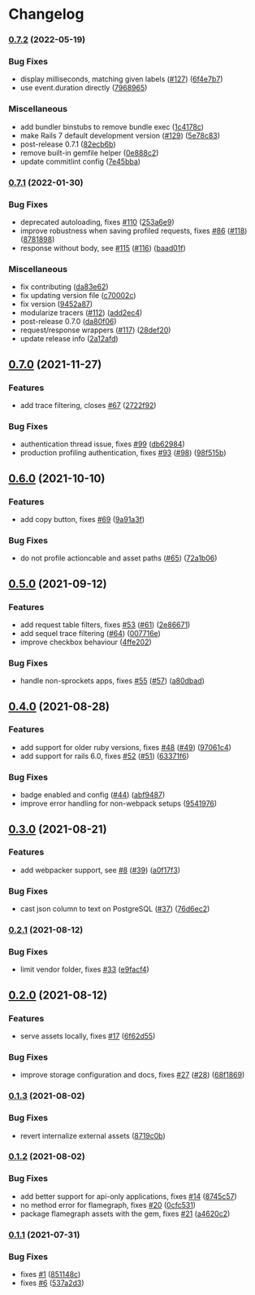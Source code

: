 # Changelog

### [0.7.2](https://github.com/hschne/rails-mini-profiler/compare/v0.7.1...v0.7.2) (2022-05-19)


### Bug Fixes

* display milliseconds, matching given labels ([#127](https://github.com/hschne/rails-mini-profiler/issues/127)) ([6f4e7b7](https://github.com/hschne/rails-mini-profiler/commit/6f4e7b762e30a11b027cd3fcdbb799ae9707b4ec))
* use event.duration directly ([7968965](https://github.com/hschne/rails-mini-profiler/commit/7968965d3c234746d0de2c2b407fecfb524aa05d))


### Miscellaneous

* add bundler binstubs to remove bundle exec ([1c4178c](https://github.com/hschne/rails-mini-profiler/commit/1c4178c76e94fa764e0f4d2bad81348a719f5d68))
* make Rails 7 default development version ([#129](https://github.com/hschne/rails-mini-profiler/issues/129)) ([5e78c83](https://github.com/hschne/rails-mini-profiler/commit/5e78c83cf6941d9f2ed9ccf7951a8ccea2c62510))
* post-release 0.7.1 ([82ecb6b](https://github.com/hschne/rails-mini-profiler/commit/82ecb6b429f9b944dbc48596dc19578998149d9b))
* remove built-in gemfile helper ([0e888c2](https://github.com/hschne/rails-mini-profiler/commit/0e888c25ce8d2a5c048a85ddda35f49d3e1045bc))
* update commitlint config ([7e45bba](https://github.com/hschne/rails-mini-profiler/commit/7e45bba5b60a579822445025000ae9625c41e053))

### [0.7.1](https://github.com/hschne/rails-mini-profiler/compare/v0.7.0...v0.7.1) (2022-01-30)


### Bug Fixes

* deprecated autoloading, fixes [#110](https://github.com/hschne/rails-mini-profiler/issues/110) ([253a6e9](https://github.com/hschne/rails-mini-profiler/commit/253a6e9384047b06910f5b439c4b1a7354bfcfaa))
* improve robustness when saving profiled requests, fixes [#86](https://github.com/hschne/rails-mini-profiler/issues/86) ([#118](https://github.com/hschne/rails-mini-profiler/issues/118)) ([8781898](https://github.com/hschne/rails-mini-profiler/commit/87818981d6af08c56729695def04d7232c00bfcd))
* response without body, see [#115](https://github.com/hschne/rails-mini-profiler/issues/115) ([#116](https://github.com/hschne/rails-mini-profiler/issues/116)) ([baad01f](https://github.com/hschne/rails-mini-profiler/commit/baad01f4009a91353577c09c48a2a64b8e2b3227))


### Miscellaneous

* fix contributing ([da83e62](https://github.com/hschne/rails-mini-profiler/commit/da83e62d7e44fab998b13f2682a070081731c7c3))
* fix updating version file ([c70002c](https://github.com/hschne/rails-mini-profiler/commit/c70002cb8bfe63259430053fcb0463a97be19223))
* fix version ([9452a87](https://github.com/hschne/rails-mini-profiler/commit/9452a87b0143c2ce7d0e0c1320f1d17e847c3547))
* modularize tracers ([#112](https://github.com/hschne/rails-mini-profiler/issues/112)) ([add2ec4](https://github.com/hschne/rails-mini-profiler/commit/add2ec4647609f442bc4c78b68524bfacf617738))
* post-release 0.7.0 ([da80f06](https://github.com/hschne/rails-mini-profiler/commit/da80f06509303e12a9ea74e5befadd1274893302))
* request/response wrappers ([#117](https://github.com/hschne/rails-mini-profiler/issues/117)) ([28def20](https://github.com/hschne/rails-mini-profiler/commit/28def20213bbb534493b69ee4c8baeeb907354ff))
* update release info ([2a12afd](https://github.com/hschne/rails-mini-profiler/commit/2a12afd3d65183c9f90037279ae59464e3ef201c))

## [0.7.0](https://www.github.com/hschne/rails-mini-profiler/compare/v0.6.0...v0.7.0) (2021-11-27)


### Features

* add trace filtering, closes [#67](https://www.github.com/hschne/rails-mini-profiler/issues/67) ([2722f92](https://www.github.com/hschne/rails-mini-profiler/commit/2722f92b8c7dad14b89a64716b28dc6a960b0992))


### Bug Fixes

* authentication thread issue, fixes [#99](https://www.github.com/hschne/rails-mini-profiler/issues/99) ([db62984](https://www.github.com/hschne/rails-mini-profiler/commit/db62984cf306b94db4c97808f303b0d3959b4afd))
* production profiling authentication, fixes [#93](https://www.github.com/hschne/rails-mini-profiler/issues/93) ([#98](https://www.github.com/hschne/rails-mini-profiler/issues/98)) ([98f515b](https://www.github.com/hschne/rails-mini-profiler/commit/98f515b8519b88cb2383b22e5cd5762ccf831cdb))

## [0.6.0](https://www.github.com/hschne/rails-mini-profiler/compare/v0.5.0...v0.6.0) (2021-10-10)


### Features

* add copy button, fixes [#69](https://www.github.com/hschne/rails-mini-profiler/issues/69) ([9a91a3f](https://www.github.com/hschne/rails-mini-profiler/commit/9a91a3f70b35bc7bc96cb3a56116aa35c0d9d8a3))


### Bug Fixes

* do not profile actioncable and asset paths ([#65](https://www.github.com/hschne/rails-mini-profiler/issues/65)) ([72a1b06](https://www.github.com/hschne/rails-mini-profiler/commit/72a1b069b4fddedc81b40ce6b9528ea7b1852279))

## [0.5.0](https://www.github.com/hschne/rails-mini-profiler/compare/v0.4.0...v0.5.0) (2021-09-12)


### Features

* add request table filters, fixes [#53](https://www.github.com/hschne/rails-mini-profiler/issues/53) ([#61](https://www.github.com/hschne/rails-mini-profiler/issues/61)) ([2e86671](https://www.github.com/hschne/rails-mini-profiler/commit/2e86671c58bf3a451c5a813495693aec782725c8))
* add sequel trace filtering ([#64](https://www.github.com/hschne/rails-mini-profiler/issues/64)) ([007716e](https://www.github.com/hschne/rails-mini-profiler/commit/007716e8279d39511b8652f05f3cbedc723d09bb))
* improve checkbox behaviour ([4ffe202](https://www.github.com/hschne/rails-mini-profiler/commit/4ffe202149f48c73b20742094c84d310157baccf))


### Bug Fixes

* handle non-sprockets apps, fixes [#55](https://www.github.com/hschne/rails-mini-profiler/issues/55) ([#57](https://www.github.com/hschne/rails-mini-profiler/issues/57)) ([a80dbad](https://www.github.com/hschne/rails-mini-profiler/commit/a80dbad6505a5ad1ae8c737f80f586a3e5a7b10e))

## [0.4.0](https://www.github.com/hschne/rails-mini-profiler/compare/v0.3.0...v0.4.0) (2021-08-28)


### Features

* add support for older ruby versions, fixes [#48](https://www.github.com/hschne/rails-mini-profiler/issues/48) ([#49](https://www.github.com/hschne/rails-mini-profiler/issues/49)) ([97061c4](https://www.github.com/hschne/rails-mini-profiler/commit/97061c478da59f02975d88e2883e4a0e3bad4ef5))
* add support for rails 6.0, fixes [#52](https://www.github.com/hschne/rails-mini-profiler/issues/52) ([#51](https://www.github.com/hschne/rails-mini-profiler/issues/51)) ([63371f6](https://www.github.com/hschne/rails-mini-profiler/commit/63371f6558cb6009ff73a56a7f0e0fa3bccc46cd))


### Bug Fixes

* badge enabled and config ([#44](https://www.github.com/hschne/rails-mini-profiler/issues/44)) ([abf9487](https://www.github.com/hschne/rails-mini-profiler/commit/abf948711dcb1d82cbc02f342c2997d4b3c2e6d4))
* improve error handling for non-webpack setups ([9541976](https://www.github.com/hschne/rails-mini-profiler/commit/954197601531bd9bd3704db2c6a463e69e5b5819))

## [0.3.0](https://www.github.com/hschne/rails-mini-profiler/compare/v0.2.1...v0.3.0) (2021-08-21)


### Features

* add webpacker support, see [#8](https://www.github.com/hschne/rails-mini-profiler/issues/8) ([#39](https://www.github.com/hschne/rails-mini-profiler/issues/39)) ([a0f17f3](https://www.github.com/hschne/rails-mini-profiler/commit/a0f17f3088307474d7428fc8487c51fb2f0746cf))


### Bug Fixes

* cast json column to text on PostgreSQL ([#37](https://www.github.com/hschne/rails-mini-profiler/issues/37)) ([76d6ec2](https://www.github.com/hschne/rails-mini-profiler/commit/76d6ec209fb1f6a04e3e46e3c7d1f3c6ed369fdf))

### [0.2.1](https://www.github.com/hschne/rails-mini-profiler/compare/v0.2.0...v0.2.1) (2021-08-12)


### Bug Fixes

* limit vendor folder, fixes [#33](https://www.github.com/hschne/rails-mini-profiler/issues/33) ([e9facf4](https://www.github.com/hschne/rails-mini-profiler/commit/e9facf4c583a4742b162b9da177d443ef11adf08))

## [0.2.0](https://www.github.com/hschne/rails-mini-profiler/compare/v0.1.3...v0.2.0) (2021-08-12)


### Features

* serve assets locally, fixes [#17](https://www.github.com/hschne/rails-mini-profiler/issues/17) ([6f62d55](https://www.github.com/hschne/rails-mini-profiler/commit/6f62d5584f934e7e61fd0735c4ab00718f1be6c3))


### Bug Fixes

* improve storage configuration and docs, fixes [#27](https://www.github.com/hschne/rails-mini-profiler/issues/27) ([#28](https://www.github.com/hschne/rails-mini-profiler/issues/28)) ([68f1869](https://www.github.com/hschne/rails-mini-profiler/commit/68f18690b4f805f6826a5cacea60cd411089bc3e))

### [0.1.3](https://www.github.com/hschne/rails-mini-profiler/compare/v0.1.2...v0.1.3) (2021-08-02)


### Bug Fixes

* revert internalize external assets ([8719c0b](https://www.github.com/hschne/rails-mini-profiler/commit/8719c0b8bcb0babd42d322969fbbd5bbcdd9abeb))

### [0.1.2](https://www.github.com/hschne/rails-mini-profiler/compare/v0.1.1...v0.1.2) (2021-08-02)


### Bug Fixes

* add better support for api-only applications, fixes [#14](https://www.github.com/hschne/rails-mini-profiler/issues/14) ([8745c57](https://www.github.com/hschne/rails-mini-profiler/commit/8745c57f37218b24e097c1b1b323b7aeb52d03af))
* no method error for flamegraph, fixes [#20](https://www.github.com/hschne/rails-mini-profiler/issues/20) ([0cfc531](https://www.github.com/hschne/rails-mini-profiler/commit/0cfc531865ffc3a0086dc4d8671c4ca766c89481))
* package flamegraph assets with the gem, fixes [#21](https://www.github.com/hschne/rails-mini-profiler/issues/21) ([a4620c2](https://www.github.com/hschne/rails-mini-profiler/commit/a4620c2d912f11fa7fefc6d2b5b36d97789479e3))

### [0.1.1](https://www.github.com/hschne/rails-mini-profiler/compare/v0.1.0...v0.1.1) (2021-07-31)


### Bug Fixes

* fixes [#1](https://www.github.com/hschne/rails-mini-profiler/issues/1) ([851148c](https://www.github.com/hschne/rails-mini-profiler/commit/851148cd445f3ebb335c350b3f9a301240cc2831))
* fixes [#6](https://www.github.com/hschne/rails-mini-profiler/issues/6) ([537a2d3](https://www.github.com/hschne/rails-mini-profiler/commit/537a2d32c991d8f1b75c4393f3d36078010e2585))
